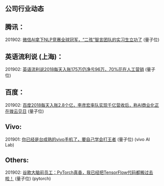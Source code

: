 ## 公司行业动态

## 腾讯：

201902: [微信AI拿下NLP竞赛全球冠军，“二孩”智言团队的实习生立功了](https://mp.weixin.qq.com/s/Jnp6jmy-8lloI7p4dAofKg) (量子位)

## 英语流利说 (上海)：

201902: [英语流利说2018每天入账175万仍净亏96万，70%花在人工营销](https://mp.weixin.qq.com/s/t1SUOzl05NAuT4tJ-LlnSA) (量子位)

## 百度：

201902: [百度2018每天入账2.8个亿，李彦宏率队实现千亿营收后，称AI商业化正在拨云见日](https://mp.weixin.qq.com/s/SO8Fm9vma-KzZSZk1S92qw) (量子位)

## Vivo:

201901: [你已经是台成熟的vivo手机了，要自己学会打王者](https://mp.weixin.qq.com/s/FBl20bPzXoZZrWMd8U5t_w) (量子位) (vivo AI Lab)

## Others:

201902: [谷歌大脑前员工：PyTorch真香，我已经把TensorFlow代码都搬过去啦！](https://mp.weixin.qq.com/s/B3mOW03A9cJZDOpzGYw_cA) (量子位) (pytorch)



